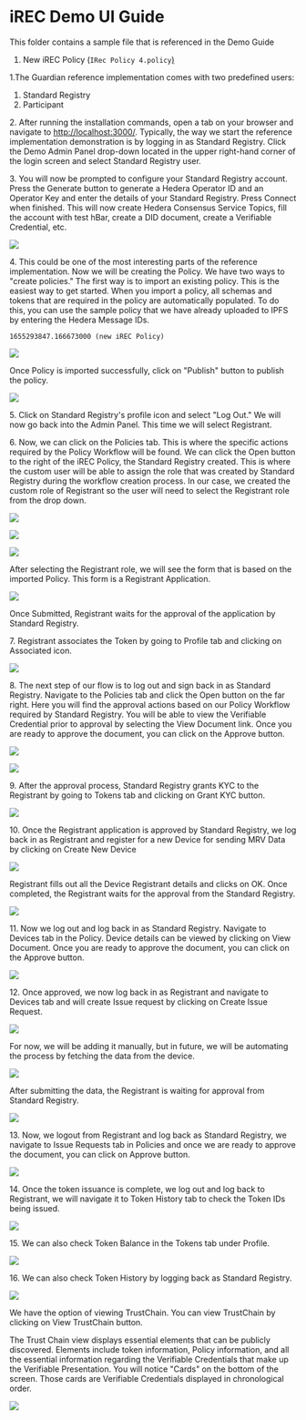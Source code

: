 # iREC Demo UI Guide

This folder contains a sample file that is referenced in the Demo Guide

1. New iREC Policy (`IRec Policy 4.policy`[)](https://github.com/hashgraph/guardian/tree/main/Demo%20Artifacts)

1.The Guardian reference implementation comes with two predefined users:

1. Standard Registry
2. Participant

2\. After running the installation commands, open a tab on your browser and navigate to [http://localhost:3000/](http://localhost:3000/). Typically, the way we start the reference implementation demonstration is by logging in as Standard Registry. Click the Demo Admin Panel drop-down located in the upper right-hand corner of the login screen and select Standard Registry user.

3\. You will now be prompted to configure your Standard Registry account. Press the Generate button to generate a Hedera Operator ID and an Operator Key and enter the details of your Standard Registry. Press Connect when finished. This will now create Hedera Consensus Service Topics, fill the account with test hBar, create a DID document, create a Verifiable Credential, etc.

![](../.gitbook/assets/Verra\_2.2.png)

4\. This could be one of the most interesting parts of the reference implementation. Now we will be creating the Policy. We have two ways to "create policies." The first way is to import an existing policy. This is the easiest way to get started. When you import a policy, all schemas and tokens that are required in the policy are automatically populated. To do this, you can use the sample policy that we have already uploaded to IPFS by entering the Hedera Message IDs.

```
1655293847.166673000 (new iREC Policy)
```

![](../.gitbook/assets/iREC3\_new\_1.png)

Once Policy is imported successfully, click on "Publish" button to publish the policy.

![](../.gitbook/assets/iREC3\_new\_2.png)

5\. Click on Standard Registry's profile icon and select "Log Out." We will now go back into the Admin Panel. This time we will select Registrant.

6\. Now, we can click on the Policies tab. This is where the specific actions required by the Policy Workflow will be found. We can click the Open button to the right of the iREC Policy, the Standard Registry created. This is where the custom user will be able to assign the role that was created by Standard Registry during the workflow creation process. In our case, we created the custom role of Registrant so the user will need to select the Registrant role from the drop down.

![](../.gitbook/assets/iREC3\_new\_3.png)

![](../.gitbook/assets/iREC3\_new\_4.png)

![](../.gitbook/assets/iREC3\_new\_5.png)

After selecting the Registrant role, we will see the form that is based on the imported Policy. This form is a Registrant Application.

![](../.gitbook/assets/iREC3\_new\_6.png)

Once Submitted, Registrant waits for the approval of the application by Standard Registry.

7\. Registrant associates the Token by going to Profile tab and clicking on Associated icon.

![](../.gitbook/assets/iREC3\_new\_7.png)

8\. The next step of our flow is to log out and sign back in as Standard Registry. Navigate to the Policies tab and click the Open button on the far right. Here you will find the approval actions based on our Policy Workflow required by Standard Registry. You will be able to view the Verifiable Credential prior to approval by selecting the View Document link. Once you are ready to approve the document, you can click on the Approve button.

![](../.gitbook/assets/iREC3\_new\_8.png)

![](../.gitbook/assets/iREC3\_new\_9.png)

9\. After the approval process, Standard Registry grants KYC to the Registrant by going to Tokens tab and clicking on Grant KYC button.

![](../.gitbook/assets/iREC3\_new\_10.png)

10\. Once the Registrant application is approved by Standard Registry, we log back in as Registrant and register for a new Device for sending MRV Data by clicking on Create New Device

![](../.gitbook/assets/iREC3\_new\_11.png)

Registrant fills out all the Device Registrant details and clicks on OK. Once completed, the Registrant waits for the approval from the Standard Registry.

![](../.gitbook/assets/iREC3\_new\_12.png)

11\. Now we log out and log back in as Standard Registry. Navigate to Devices tab in the Policy. Device details can be viewed by clicking on View Document. Once you are ready to approve the document, you can click on the Approve button.

![](../.gitbook/assets/iREC3\_new\_13.png)

12\. Once approved, we now log back in as Registrant and navigate to Devices tab and will create Issue request by clicking on Create Issue Request.

![](../.gitbook/assets/iREC3\_new\_14.png)

For now, we will be adding it manually, but in future, we will be automating the process by fetching the data from the device.

![](../.gitbook/assets/iREC3\_new\_15.png)

After submitting the data, the Registrant is waiting for approval from Standard Registry.

![](../.gitbook/assets/iREC3\_new\_16.png)

13\. Now, we logout from Registrant and log back as Standard Registry, we navigate to Issue Requests tab in Policies and once we are ready to approve the document, you can click on Approve button.

![](../.gitbook/assets/iREC3\_new\_17.png)

14\. Once the token issuance is complete, we log out and log back to Registrant, we will navigate it to Token History tab to check the Token IDs being issued.

![](../.gitbook/assets/iREC3\_new\_18.png)

15\. We can also check Token Balance in the Tokens tab under Profile.

![](../.gitbook/assets/iREC3\_new\_19.png)

16\. We can also check Token History by logging back as Standard Registry.

![](../.gitbook/assets/iREC3\_new\_20.png)

We have the option of viewing TrustChain. You can view TrustChain by clicking on View TrustChain button.

The Trust Chain view displays essential elements that can be publicly discovered. Elements include token information, Policy information, and all the essential information regarding the Verifiable Credentials that make up the Verifiable Presentation. You will notice "Cards" on the bottom of the screen. Those cards are Verifiable Credentials displayed in chronological order.

![](../.gitbook/assets/iREC3\_new\_21.png)
